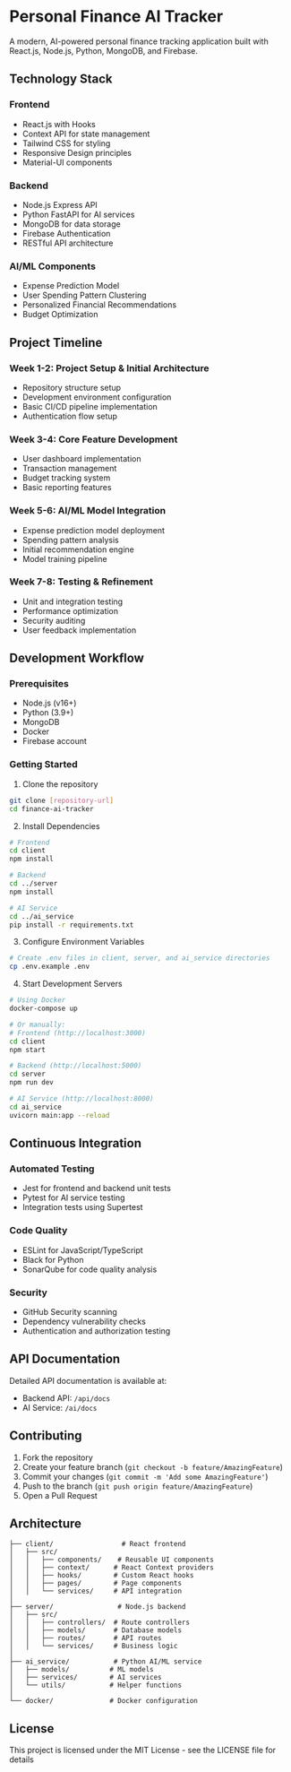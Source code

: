 # Personal Finance AI Tracker

A modern, AI-powered personal finance tracking application built with React.js, Node.js, Python, MongoDB, and Firebase.

## Technology Stack

### Frontend
- React.js with Hooks
- Context API for state management
- Tailwind CSS for styling
- Responsive Design principles
- Material-UI components

### Backend
- Node.js Express API
- Python FastAPI for AI services
- MongoDB for data storage
- Firebase Authentication
- RESTful API architecture

### AI/ML Components
- Expense Prediction Model
- User Spending Pattern Clustering
- Personalized Financial Recommendations
- Budget Optimization

## Project Timeline

### Week 1-2: Project Setup & Initial Architecture
- Repository structure setup
- Development environment configuration
- Basic CI/CD pipeline implementation
- Authentication flow setup

### Week 3-4: Core Feature Development
- User dashboard implementation
- Transaction management
- Budget tracking system
- Basic reporting features

### Week 5-6: AI/ML Model Integration
- Expense prediction model deployment
- Spending pattern analysis
- Initial recommendation engine
- Model training pipeline

### Week 7-8: Testing & Refinement
- Unit and integration testing
- Performance optimization
- Security auditing
- User feedback implementation

## Development Workflow

### Prerequisites
- Node.js (v16+)
- Python (3.9+)
- MongoDB
- Docker
- Firebase account

### Getting Started
1. Clone the repository
```bash
git clone [repository-url]
cd finance-ai-tracker
```

2. Install Dependencies
```bash
# Frontend
cd client
npm install

# Backend
cd ../server
npm install

# AI Service
cd ../ai_service
pip install -r requirements.txt
```

3. Configure Environment Variables
```bash
# Create .env files in client, server, and ai_service directories
cp .env.example .env
```

4. Start Development Servers
```bash
# Using Docker
docker-compose up

# Or manually:
# Frontend (http://localhost:3000)
cd client
npm start

# Backend (http://localhost:5000)
cd server
npm run dev

# AI Service (http://localhost:8000)
cd ai_service
uvicorn main:app --reload
```

## Continuous Integration

### Automated Testing
- Jest for frontend and backend unit tests
- Pytest for AI service testing
- Integration tests using Supertest

### Code Quality
- ESLint for JavaScript/TypeScript
- Black for Python
- SonarQube for code quality analysis

### Security
- GitHub Security scanning
- Dependency vulnerability checks
- Authentication and authorization testing

## API Documentation

Detailed API documentation is available at:
- Backend API: `/api/docs`
- AI Service: `/ai/docs`

## Contributing

1. Fork the repository
2. Create your feature branch (`git checkout -b feature/AmazingFeature`)
3. Commit your changes (`git commit -m 'Add some AmazingFeature'`)
4. Push to the branch (`git push origin feature/AmazingFeature`)
5. Open a Pull Request

## Architecture

```
├── client/                 # React frontend
│   ├── src/
│   │   ├── components/    # Reusable UI components
│   │   ├── context/      # React Context providers
│   │   ├── hooks/        # Custom React hooks
│   │   ├── pages/        # Page components
│   │   └── services/     # API integration
│
├── server/                # Node.js backend
│   ├── src/
│   │   ├── controllers/  # Route controllers
│   │   ├── models/       # Database models
│   │   ├── routes/       # API routes
│   │   └── services/     # Business logic
│
├── ai_service/           # Python AI/ML service
│   ├── models/          # ML models
│   ├── services/        # AI services
│   └── utils/           # Helper functions
│
└── docker/              # Docker configuration
```

## License

This project is licensed under the MIT License - see the LICENSE file for details
